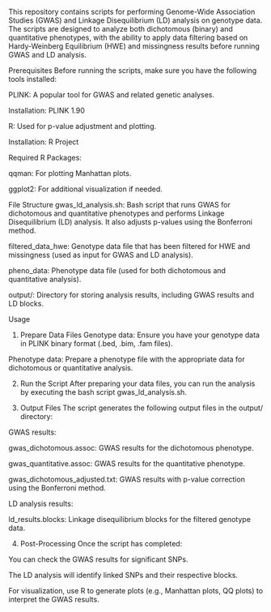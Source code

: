 This repository contains scripts for performing Genome-Wide Association Studies (GWAS) and Linkage Disequilibrium (LD) analysis on genotype data. The scripts are designed to analyze both dichotomous (binary) and quantitative phenotypes, with the ability to apply data filtering based on Hardy-Weinberg Equilibrium (HWE) and missingness results before running GWAS and LD analysis.

Prerequisites
Before running the scripts, make sure you have the following tools installed:

PLINK: A popular tool for GWAS and related genetic analyses.

Installation: PLINK 1.90

R: Used for p-value adjustment and plotting.

Installation: R Project

Required R Packages:

qqman: For plotting Manhattan plots.

ggplot2: For additional visualization if needed.

File Structure
gwas_ld_analysis.sh: Bash script that runs GWAS for dichotomous and quantitative phenotypes and performs Linkage Disequilibrium (LD) analysis. It also adjusts p-values using the Bonferroni method.

filtered_data_hwe: Genotype data file that has been filtered for HWE and missingness (used as input for GWAS and LD analysis).

pheno_data: Phenotype data file (used for both dichotomous and quantitative analysis).

output/: Directory for storing analysis results, including GWAS results and LD blocks.

Usage
1. Prepare Data Files
Genotype data: Ensure you have your genotype data in PLINK binary format (.bed, .bim, .fam files).

Phenotype data: Prepare a phenotype file with the appropriate data for dichotomous or quantitative analysis.

2. Run the Script
After preparing your data files, you can run the analysis by executing the bash script gwas_ld_analysis.sh.

3. Output Files
The script generates the following output files in the output/ directory:

GWAS results:

gwas_dichotomous.assoc: GWAS results for the dichotomous phenotype.

gwas_quantitative.assoc: GWAS results for the quantitative phenotype.

gwas_dichotomous_adjusted.txt: GWAS results with p-value correction using the Bonferroni method.

LD analysis results:

ld_results.blocks: Linkage disequilibrium blocks for the filtered genotype data.

4. Post-Processing
Once the script has completed:

You can check the GWAS results for significant SNPs.

The LD analysis will identify linked SNPs and their respective blocks.

For visualization, use R to generate plots (e.g., Manhattan plots, QQ plots) to interpret the GWAS results.
